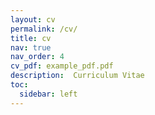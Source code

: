 ```yaml
---
layout: cv
permalink: /cv/
title: cv
nav: true
nav_order: 4
cv_pdf: example_pdf.pdf
description:  Curriculum Vitae
toc:
  sidebar: left
---
```

